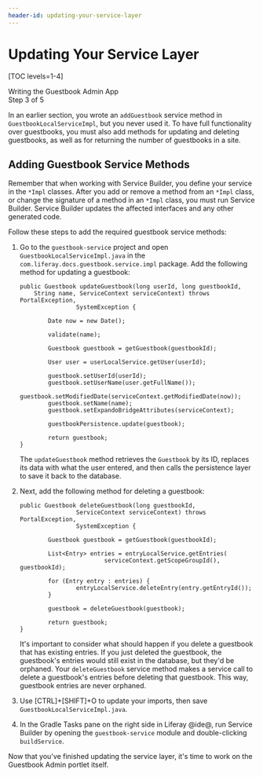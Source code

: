 ```yaml
---
header-id: updating-your-service-layer
---
```


# Updating Your Service Layer

[TOC levels=1-4]

<div class="learn-path-step">
    <p>Writing the Guestbook Admin App<br>Step 3 of 5</p>
</div>

In an earlier section, you wrote an `addGuestbook` service method in
`GuestbookLocalServiceImpl`, but you never used it. To have full functionality 
over guestbooks, you must also add methods for updating and deleting guestbooks, 
as well as for returning the number of guestbooks in a site. 

## Adding Guestbook Service Methods

Remember that when working with Service Builder, you define your service in the 
`*Impl` classes. After you add or remove a method from an `*Impl` class, or 
change the signature of a method in an `*Impl` class, you must run Service 
Builder. Service Builder updates the affected interfaces and any other generated 
code. 

Follow these steps to add the required guestbook service methods: 

1.  Go to the `guestbook-service` project and open 
    `GuestbookLocalServiceImpl.java` in the 
    `com.liferay.docs.guestbook.service.impl` package. Add the following method 
    for updating a guestbook: 

        public Guestbook updateGuestbook(long userId, long guestbookId,
            String name, ServiceContext serviceContext) throws PortalException,
                        SystemException {

                Date now = new Date();

                validate(name);

                Guestbook guestbook = getGuestbook(guestbookId);

                User user = userLocalService.getUser(userId);

                guestbook.setUserId(userId);
                guestbook.setUserName(user.getFullName());
                guestbook.setModifiedDate(serviceContext.getModifiedDate(now));
                guestbook.setName(name);
                guestbook.setExpandoBridgeAttributes(serviceContext);

                guestbookPersistence.update(guestbook);

                return guestbook;
        }

    The `updateGuestbook` method retrieves the `Guestbook` by its ID, replaces 
    its data with what the user entered, and then calls the persistence layer to 
    save it back to the database. 

2.  Next, add the following method for deleting a guestbook: 

        public Guestbook deleteGuestbook(long guestbookId,
                        ServiceContext serviceContext) throws PortalException,
                        SystemException {

                Guestbook guestbook = getGuestbook(guestbookId);

                List<Entry> entries = entryLocalService.getEntries(
                                serviceContext.getScopeGroupId(), guestbookId);

                for (Entry entry : entries) {
                        entryLocalService.deleteEntry(entry.getEntryId());
                }

                guestbook = deleteGuestbook(guestbook);

                return guestbook;
        }

    It's important to consider what should happen if you delete a guestbook that
    has existing entries. If you just deleted the guestbook, the guestbook's 
    entries would still exist in the database, but they'd be orphaned. Your 
    `deleteGuestbook` service method makes a service call to delete a 
    guestbook's entries before deleting that guestbook. This way, guestbook 
    entries are never orphaned. 

3.  Use [CTRL]+[SHIFT]+O to update your imports, then save 
    `GuestbookLocalServiceImpl.java`.

4.  In the Gradle Tasks pane on the right side in Liferay @ide@, run Service 
    Builder by opening the `guestbook-service` module and double-clicking 
    `buildService`. 

Now that you've finished updating the service layer, it's time to work on the
Guestbook Admin portlet itself. 
